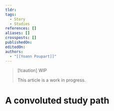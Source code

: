 ```yaml
---
tldr: 
tags:
  - Story
  - Studies
references: []
aliases: []
crossposts: []
publishedOn: 
editedOn: 
authors:
  - "[[Yoann Poupart]]"
---
```

> [!caution] WIP
> 
> This article is a work in progress.

# A convoluted study path